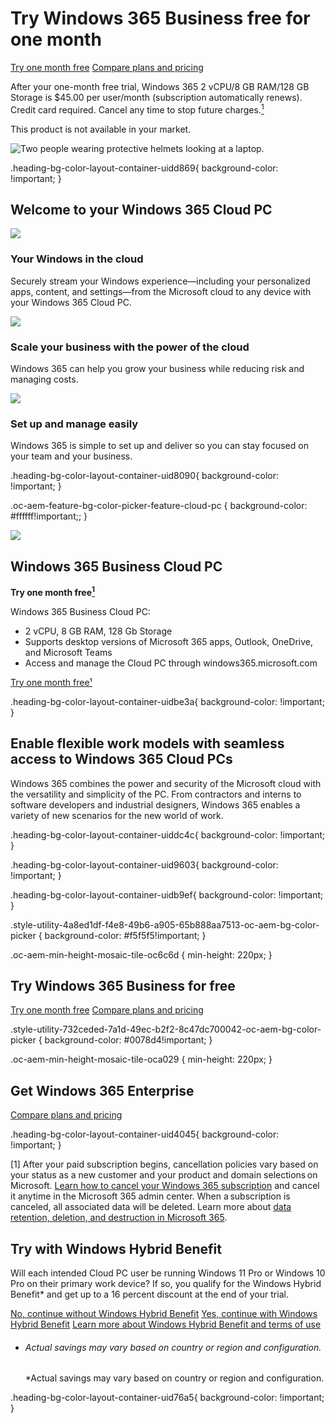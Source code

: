 # Try Windows 365 Business free for one month

[Try one month free](https://www.microsoft.com/en-us/windows-365/business/windows-365-free-trial#modal-free-trial) [Compare plans and pricing](https://www.microsoft.com/en-us/windows-365/business/compare-plans-pricing)

After your one-month free trial, Windows 365 2 vCPU/8 GB RAM/128 GB Storage is $45.00 per user/month (subscription automatically renews). Credit card required. Cancel any time to stop future charges.[<sup>1</sup>](https://www.microsoft.com/en-us/windows-365/business/windows-365-free-trial#footnote1)

This product is not available in your market.

 ![Two people wearing protective helmets looking at a laptop.](https://cdn-dynmedia-1.microsoft.com/is/image/microsoftcorp/windows-365-free-trial_RE4U8jL?resMode=sharp2&op_usm=1.5,0.65,15,0&wid=1920&qlt=100&fit=constrain)

.heading-bg-color-layout-container-uidd869{ background-color: !important; }

## Welcome to your Windows 365 Cloud PC

![](https://cdn-dynmedia-1.microsoft.com/is/image/microsoftcorp/icon_cloud-RE4TQxd?resMode=sharp2&op_usm=1.5,0.65,15,0&wid=58&hei=40&qlt=100&fmt=png-alpha&fit=constrain)

### Your Windows in the cloud

Securely stream your Windows experience—including your personalized apps, content, and settings—from the Microsoft cloud to any device with your Windows 365 Cloud PC.

![](https://cdn-dynmedia-1.microsoft.com/is/image/microsoftcorp/icon_secure-RE4U5OT?resMode=sharp2&op_usm=1.5,0.65,15,0&wid=46&hei=40&qlt=100&fmt=png-alpha&fit=constrain)

### Scale your business with the power of the cloud

Windows 365 can help you grow your business while reducing risk and managing costs.

![](https://cdn-dynmedia-1.microsoft.com/is/image/microsoftcorp/icon-setup_RE4U8jS?resMode=sharp2&op_usm=1.5,0.65,15,0&wid=40&hei=40&qlt=100&fmt=png-alpha&fit=constrain)

### Set up and manage easily

Windows 365 is simple to set up and deliver so you can stay focused on your team and your business.

.heading-bg-color-layout-container-uid8090{ background-color: !important; }

.oc-aem-feature-bg-color-picker-feature-cloud-pc { background-color: #ffffff!important;; }

![](https://cdn-dynmedia-1.microsoft.com/is/image/microsoftcorp/cloud_pc_RE4U36S?resMode=sharp2&op_usm=1.5,0.65,15,0&wid=1920&qlt=100&fit=constrain)

## Windows 365 Business Cloud PC

**Try one month free[<sup>1</sup>](https://www.microsoft.com/en-us/windows-365/business/windows-365-free-trial#footnote1)**

Windows 365 Business Cloud PC:  

- 2 vCPU, 8 GB RAM, 128 Gb Storage
- Supports desktop versions of Microsoft 365 apps, Outlook, OneDrive, and Microsoft Teams
- Access and manage the Cloud PC through windows365.microsoft.com

[Try one month free¹](https://www.microsoft.com/en-us/windows-365/business/windows-365-free-trial#modal-free-trial)

.heading-bg-color-layout-container-uidbe3a{ background-color: !important; }

## Enable flexible work models with seamless access to Windows 365 Cloud PCs

Windows 365 combines the power and security of the Microsoft cloud with the versatility and simplicity of the PC. From contractors and interns to software developers and industrial designers, Windows 365 enables a variety of new scenarios for the new world of work.

.heading-bg-color-layout-container-uiddc4c{ background-color: !important; }

.heading-bg-color-layout-container-uid9603{ background-color: !important; }

.heading-bg-color-layout-container-uidb9ef{ background-color: !important; }

.style-utility-4a8ed1df-f4e8-49b6-a905-65b888aa7513-oc-aem-bg-color-picker { background-color: #f5f5f5!important; }

.oc-aem-min-height-mosaic-tile-oc6c6d { min-height: 220px; }

## Try Windows 365 Business for free

[Try one month free](https://www.microsoft.com/en-us/windows-365/business/windows-365-free-trial#modal-free-trial) [Compare plans and pricing](https://www.microsoft.com/en-us/windows-365/business/compare-plans-pricing)

.style-utility-732ceded-7a1d-49ec-b2f2-8c47dc700042-oc-aem-bg-color-picker { background-color: #0078d4!important; }

.oc-aem-min-height-mosaic-tile-oca029 { min-height: 220px; }

## Get Windows 365 Enterprise

[Compare plans and pricing](https://www.microsoft.com/en-us/windows-365/enterprise/compare-plans-pricing)

.heading-bg-color-layout-container-uid4045{ background-color: !important; }

\[1\] After your paid subscription begins, cancellation policies vary based on your status as a new customer and your product and domain selections on Microsoft. [Learn how to cancel your Windows 365 subscription](https://go.microsoft.com/fwlink/?linkid=2217231) and cancel it anytime in the Microsoft 365 admin center. When a subscription is canceled, all associated data will be deleted. Learn more about [data retention, deletion, and destruction in Microsoft 365](https://go.microsoft.com/fwlink/p/?linkid=2187524).

 

## Try with Windows Hybrid Benefit

Will each intended Cloud PC user be running Windows 11 Pro or Windows 10 Pro on their primary work device? If so, you qualify for the Windows Hybrid Benefit\* and get up to a 16 percent discount at the end of your trial.

[No, continue without Windows Hybrid Benefit](https://go.microsoft.com/fwlink/p/?LinkID=2168020&clcid=0x409&culture=en-us&country=us) [Yes, continue with Windows Hybrid Benefit](https://go.microsoft.com/fwlink/p/?LinkID=2168023&clcid=0x409&culture=en-us&country=us) [Learn more about Windows Hybrid Benefit and terms of use](https://www.microsoft.com/en-us/windows-365/faq#coreui-collapsibledrawer-w56p8sc)

- ###### Actual savings may vary based on country or region and configuration.
    
    \*Actual savings may vary based on country or region and configuration.
    

.heading-bg-color-layout-container-uid76a5{ background-color: !important; }